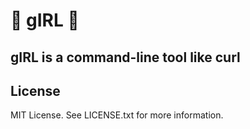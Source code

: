 # :girl: gIRL :girl:

## gIRL is a command-line tool like curl

## License

MIT License. See LICENSE.txt for more information.
